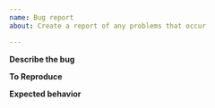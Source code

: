 ```yaml
---
name: Bug report
about: Create a report of any problems that occur

---
```


**Describe the bug**
<!--- A clear and concise description of what the bug is. -->

**To Reproduce**
<!---
Please add the flag `--debug` your command and post its output here. **MAKE SURE YOU ARE NOT POSTING ANY SENSITIVE INFORMATION!** This includes any information shown for your saved password accounts (name, username, password, notes, folder, fields, etc.). The logs _should_ obfuscate away any sensitive info from your logs on its own, but its always safer to double check!
-->

<!---
There is also an additional flag `--debug-unsafe` which _will_ display the obfuscated data. This can be helpful for finding tricky bugs, but it also shows your sensitive data. If there is anything interesting found when running with `--debug-unsafe` that `--debug` did not cover, you can attach that log and overwrite values that may be sensitive with `foo`/`bar`/etc.
-->

**Expected behavior**
<!--- A clear and concise description of what you expected to happen. -->
